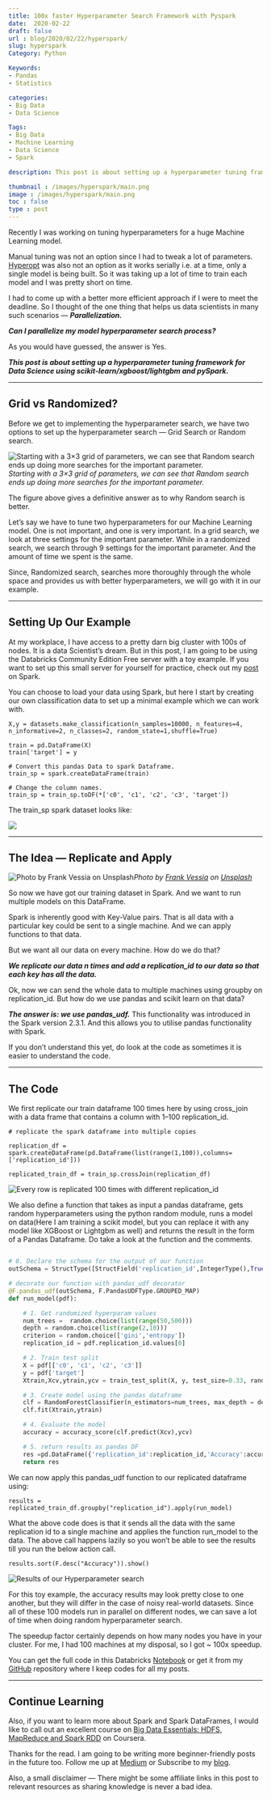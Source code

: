 ```yaml
---
title: 100x faster Hyperparameter Search Framework with Pyspark
date:  2020-02-22
draft: false
url : blog/2020/02/22/hyperspark/
slug: hyperspark
Category: Python

Keywords:
- Pandas
- Statistics

categories:
- Big Data
- Data Science

Tags:
- Big Data
- Machine Learning
- Data Science
- Spark

description: This post is about setting up a hyperparameter tuning framework for Data Science using scikit-learn/xgboost/lightgbm and pySpark

thumbnail : /images/hyperspark/main.png
image : /images/hyperspark/main.png
toc : false
type : post
---
```



Recently I was working on tuning hyperparameters for a huge Machine Learning model.

Manual tuning was not an option since I had to tweak a lot of parameters. [Hyperopt](https://towardsdatascience.com/automate-hyperparameter-tuning-for-your-models-71b18f819604) was also not an option as it works serially i.e. at a time, only a single model is being built. So it was taking up a lot of time to train each model and I was pretty short on time.

I had to come up with a better more efficient approach if I were to meet the deadline. So I thought of the one thing that helps us data scientists in many such scenarios — ***Parallelization.***

***Can I parallelize my model hyperparameter search process?***

As you would have guessed, the answer is Yes.

***This post is about setting up a hyperparameter tuning framework for Data Science using scikit-learn/xgboost/lightgbm and pySpark.***

---

## Grid vs Randomized?

Before we get to implementing the hyperparameter search, we have two options to set up the hyperparameter search — Grid Search or Random search.

![Starting with a 3×3 grid of parameters, we can see that Random search ends up doing more searches for the important parameter.](/images/hyperspark/0.png)*Starting with a 3×3 grid of parameters, we can see that Random search ends up doing more searches for the important parameter.*

The figure above gives a definitive answer as to why Random search is better.

Let’s say we have to tune two hyperparameters for our Machine Learning model. One is not important, and one is very important. In a grid search, we look at three settings for the important parameter. While in a randomized search, we search through 9 settings for the important parameter. And the amount of time we spent is the same.

Since, Randomized search, searches more thoroughly through the whole space and provides us with better hyperparameters, we will go with it in our example.

---

## Setting Up Our Example

At my workplace, I have access to a pretty darn big cluster with 100s of nodes. It is a data Scientist’s dream. But in this post, I am going to be using the Databricks Community Edition Free server with a toy example. If you want to set up this small server for yourself for practice, check out my [post](https://towardsdatascience.com/the-hitchhikers-guide-to-handle-big-data-using-spark-90b9be0fe89a) on Spark.

You can choose to load your data using Spark, but here I start by creating our own classification data to set up a minimal example which we can work with.

    X,y = datasets.make_classification(n_samples=10000, n_features=4, n_informative=2, n_classes=2, random_state=1,shuffle=True)

    train = pd.DataFrame(X)
    train['target'] = y

    # Convert this pandas Data to spark Dataframe.
    train_sp = spark.createDataFrame(train)

    # Change the column names.
    train_sp = train_sp.toDF(*['c0', 'c1', 'c2', 'c3', 'target'])

The train_sp spark dataset looks like:

![](/images/hyperspark/1.png)

---

## The Idea — Replicate and Apply

![Photo by [Frank Vessia](https://unsplash.com/@frankvex?utm_source=medium&utm_medium=referral) on [Unsplash](https://unsplash.com?utm_source=medium&utm_medium=referral)](/images/hyperspark/2.png)*Photo by [Frank Vessia](https://unsplash.com/@frankvex?utm_source=medium&utm_medium=referral) on [Unsplash](https://unsplash.com?utm_source=medium&utm_medium=referral)*

So now we have got our training dataset in Spark. And we want to run multiple models on this DataFrame.

Spark is inherently good with Key-Value pairs. That is all data with a particular key could be sent to a single machine. And we can apply functions to that data.

But we want all our data on every machine. How do we do that?

***We replicate our data n times and add a replication_id to our data so that each key has all the data.***

Ok, now we can send the whole data to multiple machines using groupby on replication_id. But how do we use pandas and scikit learn on that data?

***The answer is: we use pandas_udf.*** This functionality was introduced in the Spark version 2.3.1. And this allows you to utilise pandas functionality with Spark.

If you don’t understand this yet, do look at the code as sometimes it is easier to understand the code.

---

## The Code

We first replicate our train dataframe 100 times here by using cross_join with a data frame that contains a column with 1–100 replication_id.

    # replicate the spark dataframe into multiple copies

    replication_df = spark.createDataFrame(pd.DataFrame(list(range(1,100)),columns=['replication_id']))

    replicated_train_df = train_sp.crossJoin(replication_df)

![Every row is replicated 100 times with different replication_id](/images/hyperspark/3.png)

We also define a function that takes as input a pandas dataframe, gets random hyperparameters using the python random module, runs a model on data(Here I am training a scikit model, but you can replace it with any model like XGBoost or Lightgbm as well) and returns the result in the form of a Pandas Dataframe. Do take a look at the function and the comments.

```py

# 0. Declare the schema for the output of our function
outSchema = StructType([StructField('replication_id',IntegerType(),True),StructField('Accuracy',DoubleType(),True),StructField('num_trees',IntegerType(),True),StructField('depth',IntegerType(),True),StructField('criterion',StringType(),True)])

# decorate our function with pandas_udf decorator
@F.pandas_udf(outSchema, F.PandasUDFType.GROUPED_MAP)
def run_model(pdf):

    # 1. Get randomized hyperparam values
    num_trees =  random.choice(list(range(50,500)))
    depth = random.choice(list(range(2,10)))
    criterion = random.choice(['gini','entropy'])
    replication_id = pdf.replication_id.values[0]

    # 2. Train test split
    X = pdf[['c0', 'c1', 'c2', 'c3']]
    y = pdf['target']
    Xtrain,Xcv,ytrain,ycv = train_test_split(X, y, test_size=0.33, random_state=42)

    # 3. Create model using the pandas dataframe
    clf = RandomForestClassifier(n_estimators=num_trees, max_depth = depth, criterion =criterion)
    clf.fit(Xtrain,ytrain)

    # 4. Evaluate the model
    accuracy = accuracy_score(clf.predict(Xcv),ycv)

    # 5. return results as pandas DF
    res =pd.DataFrame({'replication_id':replication_id,'Accuracy':accuracy, 'num_trees':num_trees,'depth':depth,'criterion':criterion}, index=[0])
    return res
```

We can now apply this pandas_udf function to our replicated dataframe using:

    results = replicated_train_df.groupby("replication_id").apply(run_model)

What the above code does is that it sends all the data with the same replication id to a single machine and applies the function run_model to the data. The above call happens lazily so you won’t be able to see the results till you run the below action call.

    results.sort(F.desc("Accuracy")).show()

![Results of our Hyperparameter search](/images/hyperspark/4.png)

For this toy example, the accuracy results may look pretty close to one another, but they will differ in the case of noisy real-world datasets. Since all of these 100 models run in parallel on different nodes, we can save a lot of time when doing random hyperparameter search.

The speedup factor certainly depends on how many nodes you have in your cluster. For me, I had 100 machines at my disposal, so I got ~ 100x speedup.

You can get the full code in this Databricks [Notebook](https://databricks-prod-cloudfront.cloud.databricks.com/public/4027ec902e239c93eaaa8714f173bcfc/7664398068420572/3438177909678058/3797400441762013/latest.html) or get it from my [GitHub](https://github.com/MLWhiz/data_science_blogs/tree/master/spark_hyperparams_tuning) repository where I keep codes for all my posts.

---

## Continue Learning

Also, if you want to learn more about Spark and Spark DataFrames, I would like to call out an excellent course on [Big Data Essentials: HDFS, MapReduce and Spark RDD](https://coursera.pxf.io/4exq73) on Coursera.

Thanks for the read. I am going to be writing more beginner-friendly posts in the future too. Follow me up at [Medium](https://mlwhiz.medium.com/?source=post_page---------------------------) or Subscribe to my [blog](https://mlwhiz.ck.page/a9b8bda70c).

Also, a small disclaimer — There might be some affiliate links in this post to relevant resources as sharing knowledge is never a bad idea.
